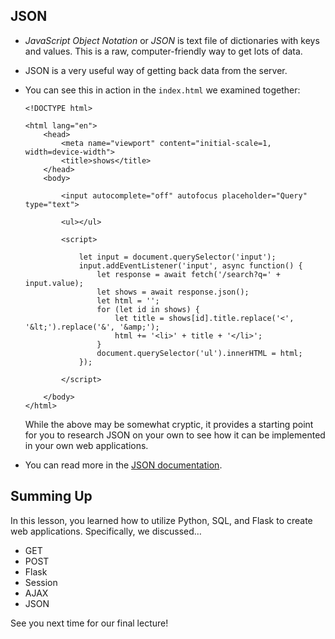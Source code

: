 ## JSON

- _JavaScript Object Notation_ or _JSON_ is text file of dictionaries with keys and values. This is a raw, computer-friendly way to get lots of data.
- JSON is a very useful way of getting back data from the server.
- You can see this in action in the `index.html` we examined together:

      <!DOCTYPE html>

      <html lang="en">
          <head>
              <meta name="viewport" content="initial-scale=1, width=device-width">
              <title>shows</title>
          </head>
          <body>

              <input autocomplete="off" autofocus placeholder="Query" type="text">

              <ul></ul>

              <script>

                  let input = document.querySelector('input');
                  input.addEventListener('input', async function() {
                      let response = await fetch('/search?q=' + input.value);
                      let shows = await response.json();
                      let html = '';
                      for (let id in shows) {
                          let title = shows[id].title.replace('<', '&lt;').replace('&', '&amp;');
                          html += '<li>' + title + '</li>';
                      }
                      document.querySelector('ul').innerHTML = html;
                  });

              </script>

          </body>
      </html>

  While the above may be somewhat cryptic, it provides a starting point for you to research JSON on your own to see how it can be implemented in your own web applications.

- You can read more in the [JSON documentation](https://www.json.org/json-en.html).

## Summing Up

In this lesson, you learned how to utilize Python, SQL, and Flask to create web applications. Specifically, we discussed…

- GET
- POST
- Flask
- Session
- AJAX
- JSON

See you next time for our final lecture!
